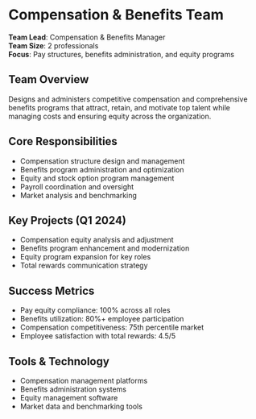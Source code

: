 # Compensation & Benefits Team

**Team Lead**: Compensation & Benefits Manager  
**Team Size**: 2 professionals  
**Focus**: Pay structures, benefits administration, and equity programs  

## Team Overview
Designs and administers competitive compensation and comprehensive benefits programs that attract, retain, and motivate top talent while managing costs and ensuring equity across the organization.

## Core Responsibilities
- Compensation structure design and management
- Benefits program administration and optimization
- Equity and stock option program management
- Payroll coordination and oversight
- Market analysis and benchmarking

## Key Projects (Q1 2024)
- Compensation equity analysis and adjustment
- Benefits program enhancement and modernization
- Equity program expansion for key roles
- Total rewards communication strategy

## Success Metrics
- Pay equity compliance: 100% across all roles
- Benefits utilization: 80%+ employee participation
- Compensation competitiveness: 75th percentile market
- Employee satisfaction with total rewards: 4.5/5

## Tools & Technology
- Compensation management platforms
- Benefits administration systems
- Equity management software
- Market data and benchmarking tools 